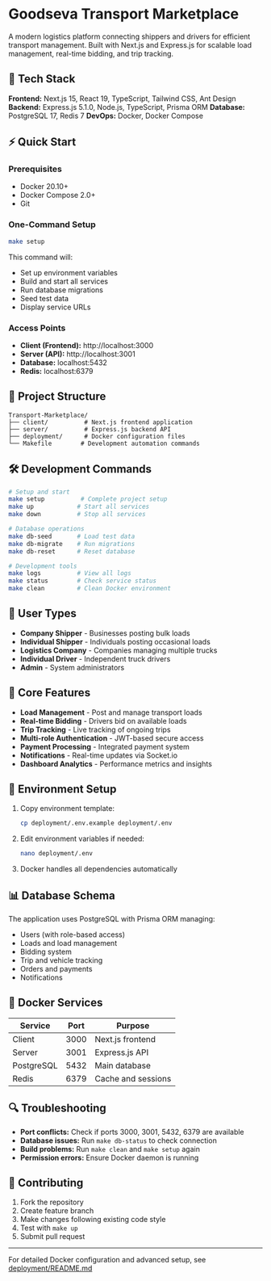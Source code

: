 # Goodseva Transport Marketplace

A modern logistics platform connecting shippers and drivers for efficient transport management. Built with Next.js and Express.js for scalable load management, real-time bidding, and trip tracking.

## 🚀 Tech Stack

**Frontend:** Next.js 15, React 19, TypeScript, Tailwind CSS, Ant Design
**Backend:** Express.js 5.1.0, Node.js, TypeScript, Prisma ORM
**Database:** PostgreSQL 17, Redis 7
**DevOps:** Docker, Docker Compose

## ⚡ Quick Start

### Prerequisites
- Docker 20.10+
- Docker Compose 2.0+
- Git

### One-Command Setup
```bash
make setup
```

This command will:
- Set up environment variables
- Build and start all services
- Run database migrations
- Seed test data
- Display service URLs

### Access Points
- **Client (Frontend):** http://localhost:3000
- **Server (API):** http://localhost:3001
- **Database:** localhost:5432
- **Redis:** localhost:6379

## 📁 Project Structure

```
Transport-Marketplace/
├── client/          # Next.js frontend application
├── server/          # Express.js backend API
├── deployment/      # Docker configuration files
└── Makefile        # Development automation commands
```

## 🛠️ Development Commands

```bash
# Setup and start
make setup          # Complete project setup
make up            # Start all services
make down          # Stop all services

# Database operations
make db-seed       # Load test data
make db-migrate    # Run migrations
make db-reset      # Reset database

# Development tools
make logs          # View all logs
make status        # Check service status
make clean         # Clean Docker environment
```

## 👥 User Types

- **Company Shipper** - Businesses posting bulk loads
- **Individual Shipper** - Individuals posting occasional loads
- **Logistics Company** - Companies managing multiple trucks
- **Individual Driver** - Independent truck drivers
- **Admin** - System administrators

## 🔧 Core Features

- **Load Management** - Post and manage transport loads
- **Real-time Bidding** - Drivers bid on available loads
- **Trip Tracking** - Live tracking of ongoing trips
- **Multi-role Authentication** - JWT-based secure access
- **Payment Processing** - Integrated payment system
- **Notifications** - Real-time updates via Socket.io
- **Dashboard Analytics** - Performance metrics and insights

## 🔧 Environment Setup

1. Copy environment template:
   ```bash
   cp deployment/.env.example deployment/.env
   ```

2. Edit environment variables if needed:
   ```bash
   nano deployment/.env
   ```

3. Docker handles all dependencies automatically

## 📊 Database Schema

The application uses PostgreSQL with Prisma ORM managing:
- Users (with role-based access)
- Loads and load management
- Bidding system
- Trip and vehicle tracking
- Orders and payments
- Notifications

## 🐳 Docker Services

| Service | Port | Purpose |
|---------|------|---------|
| Client | 3000 | Next.js frontend |
| Server | 3001 | Express.js API |
| PostgreSQL | 5432 | Main database |
| Redis | 6379 | Cache and sessions |

## 🔍 Troubleshooting

- **Port conflicts:** Check if ports 3000, 3001, 5432, 6379 are available
- **Database issues:** Run `make db-status` to check connection
- **Build problems:** Run `make clean` and `make setup` again
- **Permission errors:** Ensure Docker daemon is running

## 🤝 Contributing

1. Fork the repository
2. Create feature branch
3. Make changes following existing code style
4. Test with `make up`
5. Submit pull request

---

For detailed Docker configuration and advanced setup, see [deployment/README.md](deployment/README.md)
